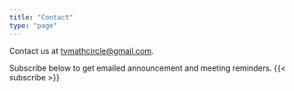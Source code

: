 ```yaml
---
title: "Contact"
type: "page"
---
```


Contact us at [tvmathcircle@gmail.com](mailto:tvmathcircle@gmail.com).

Subscribe below to get emailed announcement and meeting reminders.
{{< subscribe >}}
